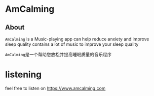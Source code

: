 # AmCalming
## About
`AmCalming` is a Music-playing app can help reduce anxiety and improve sleep quality
contains a lot of music to improve your sleep quality

`AmCalming`是一个帮助您放松并提高睡眠质量的音乐程序

# listening

feel free to listen on https://www.amcalming.com
